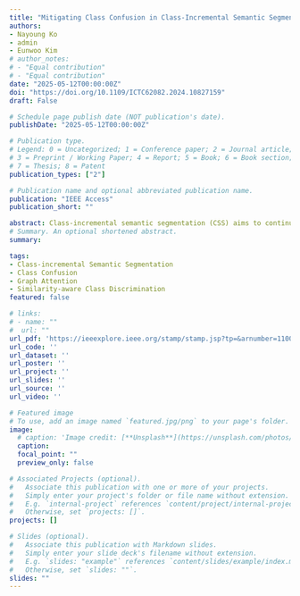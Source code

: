 ```yaml
---
title: "Mitigating Class Confusion in Class-Incremental Semantic Segmentation"
authors:
- Nayoung Ko
- admin
- Eunwoo Kim
# author_notes:
# - "Equal contribution"
# - "Equal contribution"
date: "2025-05-12T00:00:00Z"
doi: "https://doi.org/10.1109/ICTC62082.2024.10827159"
draft: False

# Schedule page publish date (NOT publication's date).
publishDate: "2025-05-12T00:00:00Z"

# Publication type.
# Legend: 0 = Uncategorized; 1 = Conference paper; 2 = Journal article;
# 3 = Preprint / Working Paper; 4 = Report; 5 = Book; 6 = Book section;
# 7 = Thesis; 8 = Patent
publication_types: ["2"]

# Publication name and optional abbreviated publication name.
publication: "IEEE Access"
publication_short: ""

abstract: Class-incremental semantic segmentation (CSS) aims to continuously classify every pixel in an image to its corresponding semantic class. Existing CSS models suffer from two challenges"\\:" catastrophic forgetting and background shift. Moreover, when new classes are introduced over time, they struggle to differentiate between new and old classes that are visually similar. We refer to this problem as class confusion. To address the above issues, we propose a novel CSS approach to mitigate class confusion, called MC-Seg. First, we introduce a graph attention decoder (GAD) to capture semantic relationships between embeddings, enabling clearer segmentation across classes. GAD uses joint embeddings as nodes in a graph, enabling visual embeddings to incorporate class information. Furthermore, we propose similarity-aware class discrimination (SCD) to prevent old knowledge from being overwritten by new knowledge, particularly when the two are visually similar. Since visually similar classes are more likely to be confused with each other, SCD increases the distances between their embeddings to preserve essential distinctions. Moreover, to retain the knowledge of other, non-similar classes, we maintain the distances between their embeddings. Extensive experiments on PASCAL VOC 2012, ADE20K and PASCAL Context show that MC-Seg outperforms state-of-the-art CSS methods, especially in alleviating class confusion in incremental learning.
# Summary. An optional shortened abstract.
summary: 

tags: 
- Class-incremental Semantic Segmentation
- Class Confusion
- Graph Attention
- Similarity-aware Class Discrimination
featured: false

# links:
# - name: ""
#  url: ""
url_pdf: 'https://ieeexplore.ieee.org/stamp/stamp.jsp?tp=&arnumber=11002496'
url_code: ''
url_dataset: ''
url_poster: ''
url_project: ''
url_slides: ''
url_source: ''
url_video: ''

# Featured image
# To use, add an image named `featured.jpg/png` to your page's folder. 
image:
  # caption: 'Image credit: [**Unsplash**](https://unsplash.com/photos/jdD8gXaTZsc)'
  caption:
  focal_point: ""
  preview_only: false

# Associated Projects (optional).
#   Associate this publication with one or more of your projects.
#   Simply enter your project's folder or file name without extension.
#   E.g. `internal-project` references `content/project/internal-project/index.md`.
#   Otherwise, set `projects: []`.
projects: []

# Slides (optional).
#   Associate this publication with Markdown slides.
#   Simply enter your slide deck's filename without extension.
#   E.g. `slides: "example"` references `content/slides/example/index.md`.
#   Otherwise, set `slides: ""`.
slides: ""
---
```


<!-- {{% callout note %}}
Click the *Cite* button above to demo the feature to enable visitors to import publication metadata into their reference management software.
{{% /callout %}}

{{% callout note %}}
Create your slides in Markdown - click the *Slides* button to check out the example.
{{% /callout %}} -->

<!-- Supplementary notes can be added here, including [code, math, and images](https://wowchemy.com/docs/writing-markdown-latex/). -->
